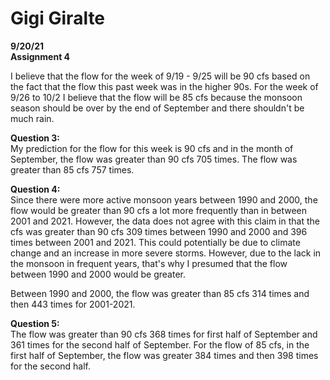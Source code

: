 # Gigi Giralte
**9/20/21** \
**Assignment 4**

I believe that the flow for the week of 9/19 - 9/25 will be 90 cfs based on the fact that the flow this past week was in the higher 90s. For the week of 9/26 to 10/2 I believe that the flow will be 85 cfs because the monsoon season should be over by the end of September and there shouldn't be much rain.

**Question 3:** \
My prediction for the flow for this week is 90 cfs and in the month of September, the flow was greater than 90 cfs 705 times. The flow was greater than 85 cfs 757 times.

**Question 4:** \
Since there were more active monsoon years between 1990 and 2000, the flow would be greater than 90 cfs a lot more frequently than in between 2001 and 2021. However, the data does not agree with this claim in that the cfs was greater than 90 cfs 309 times between 1990 and 2000 and 396 times between 2001 and 2021. This could potentially be due to climate change and an increase in more severe storms. However, due to the lack in the monsoon in frequent years, that's why I presumed that the flow between 1990 and 2000 would be greater.

Between 1990 and 2000, the flow was greater than 85 cfs 314 times and then 443 times for 2001-2021. 

**Question 5:** \
The flow was greater than 90 cfs 368 times for first half of September and 361 times for the second half of September. For the flow of 85 cfs, in the first half of September, the flow was greater 384 times and then 398 times for the second half.
